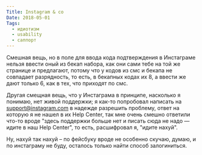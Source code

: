 ```yaml
---
Title: Instagram & co
Date: 2018-05-01
Tags:
  - идиотизм
  - usability
  - саппорт
---
```


Смешная вещь, но в поле для ввода кода подтверждения в Инстаграме нельзя ввести оный из бекап набора, как они сами тебе на той же странице и предлагают, потому что у кодов из смс и бекапа не совпадает разрядность, то есть, в бекапных кодах их 8, а ввести же дают только 6, как в тех, что приходят по смс.

Другая смещная вещь, что у Инстаграма в принципе, насколько я понимаю, нет живой поддержки; я как-то попробовал написать на support@instagram.com в надежде разрешить проблему, ответ на которую я не нашел в их Help Center, так мне очень смешно ответили что-то вроде "здесь поддержки больше нет и писать сюда не надо — идите в наш Help Center", то есть, расшифровал я, "идите нахуй".

Ну, нахуй так нахуй – по фейсбуку вроде не особенно скучаю, думаю, и по инстаграму не буду, осталось только найти способ залогиниться.